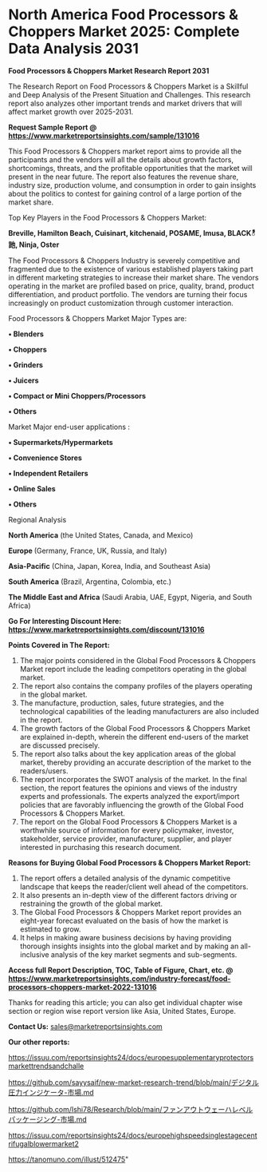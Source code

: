 # North America Food Processors & Choppers Market 2025: Complete Data Analysis 2031

<strong>Food Processors & Choppers Market Research Report 2031</strong>

The Research Report on Food Processors & Choppers Market is a Skillful and Deep Analysis of the Present Situation and Challenges. This research report also analyzes other important trends and market drivers that will affect market growth over 2025-2031.

<strong>Request Sample Report @ <a href=https://www.marketreportsinsights.com/sample/131016>https://www.marketreportsinsights.com/sample/131016</a></strong>

This Food Processors & Choppers market report aims to provide all the participants and the vendors will all the details about growth factors, shortcomings, threats, and the profitable opportunities that the market will present in the near future. The report also features the revenue share, industry size, production volume, and consumption in order to gain insights about the politics to contest for gaining control of a large portion of the market share.

Top Key Players in the Food Processors & Choppers Market:

<strong>Breville, Hamilton Beach, Cuisinart, kitchenaid, POSAME, Imusa, BLACKీ訑, Ninja, Oster</strong>

The Food Processors & Choppers Industry is severely competitive and fragmented due to the existence of various established players taking part in different marketing strategies to increase their market share. The vendors operating in the market are profiled based on price, quality, brand, product differentiation, and product portfolio. The vendors are turning their focus increasingly on product customization through customer interaction.

Food Processors & Choppers Market Major Types are:

<strong>• Blenders

• Choppers

• Grinders

• Juicers

• Compact or Mini Choppers/Processors

• Others</strong>

Market Major end-user applications :

<strong>• Supermarkets/Hypermarkets

• Convenience Stores

• Independent Retailers

• Online Sales

• Others</strong>

Regional Analysis

</u><strong><b>North America</b></strong> (the United States, Canada, and Mexico)

<strong><b>Europe </b></strong>(Germany, France, UK, Russia, and Italy)

<strong><b>Asia-Pacific</b></strong> (China, Japan, Korea, India, and Southeast Asia)

<strong><b>South America</b></strong> (Brazil, Argentina, Colombia, etc.)

<strong><b>The Middle East and Africa</b></strong> (Saudi Arabia, UAE, Egypt, Nigeria, and South Africa)

<strong>Go For Interesting Discount Here: <a href=https://www.marketreportsinsights.com/discount/131016>https://www.marketreportsinsights.com/discount/131016</a></strong>

<strong>Points Covered in The Report:</strong>
<ol>
  <li>The major points considered in the Global Food Processors & Choppers Market report include the leading competitors operating in the global market.</li>
  <li>The report also contains the company profiles of the players operating in the global market.</li>
  <li>The manufacture, production, sales, future strategies, and the technological capabilities of the leading manufacturers are also included in the report.</li>
  <li>The growth factors of the Global Food Processors & Choppers Market are explained in-depth, wherein the different end-users of the market are discussed precisely.</li>
  <li>The report also talks about the key application areas of the global market, thereby providing an accurate description of the market to the readers/users.</li>
  <li>The report incorporates the SWOT analysis of the market. In the final section, the report features the opinions and views of the industry experts and professionals. The experts analyzed the export/import policies that are favorably influencing the growth of the Global Food Processors & Choppers Market.</li>
  <li>The report on the Global Food Processors & Choppers Market is a worthwhile source of information for every policymaker, investor, stakeholder, service provider, manufacturer, supplier, and player interested in purchasing this research document.</li>
</ol>
<strong>Reasons for Buying Global Food Processors & Choppers Market Report:</strong>

<ol>
  <li>The report offers a detailed analysis of the dynamic competitive landscape that keeps the reader/client well ahead of the competitors.</li>
  <li>It also presents an in-depth view of the different factors driving or restraining the growth of the global market.</li>
  <li>The Global Food Processors & Choppers Market report provides an eight-year forecast evaluated on the basis of how the market is estimated to grow.</li>
  <li>It helps in making aware business decisions by having providing thorough insights insights into the global market and by making an all-inclusive analysis of the key market segments and sub-segments.</li>
</ol>
<strong>Access full Report Description, TOC, Table of Figure, Chart, etc. @ <a href=https://www.marketreportsinsights.com/industry-forecast/food-processors-choppers-market-2022-131016>https://www.marketreportsinsights.com/industry-forecast/food-processors-choppers-market-2022-131016</a></strong>


Thanks for reading this article; you can also get individual chapter wise section or region wise report version like Asia, United States, Europe.

<strong>Contact Us:</strong>
sales@marketreportsinsights.com

<strong>Our other reports:</strong>

<a href=https://issuu.com/reportsinsights24/docs/europesupplementaryprotectorsmarkettrendsandchalle>https://issuu.com/reportsinsights24/docs/europesupplementaryprotectorsmarkettrendsandchalle</a>

<a href=https://github.com/sayysaif/new-market-research-trend/blob/main/デジタル圧力インジケータ-市場.md>https://github.com/sayysaif/new-market-research-trend/blob/main/デジタル圧力インジケータ-市場.md</a>

<a href=https://github.com/Ishi78/Research/blob/main/ファンアウトウェーハレベルパッケージング-市場.md>https://github.com/Ishi78/Research/blob/main/ファンアウトウェーハレベルパッケージング-市場.md</a>

<a href=https://issuu.com/reportsinsights24/docs/europehighspeedsinglestagecentrifugalblowermarket2>https://issuu.com/reportsinsights24/docs/europehighspeedsinglestagecentrifugalblowermarket2</a>

<a href=https://tanomuno.com/illust/512475>https://tanomuno.com/illust/512475</a>"
